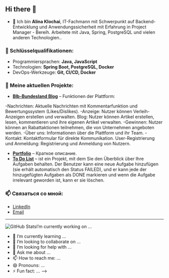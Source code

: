 ## Hi there 👋

- 🔭 Ich bin **Alina Klochai**, IT-Fachmann mit Schwerpunkt auf Backend-Entwicklung und Anwendungssicherheit mit Erfahrung in Project Manager - Bereih. Arbeitete mit Java, Spring, PostgreSQL und vielen anderen Technologien..

### 🌟 Schlüsselqualifikationen:
- Programmiersprachen: **Java, JavaScript**
- Technologien: **Spring Boot, PostgreSQL, Docker**
- DevOps-Werkzeuge: **Git, CI/CD, Docker**

### 🚀 Meine aktuellen Projekte:
- **[Blb-Bundesland Blog]([(https://blblog.top)])** – Funktionen der Plattform:

-Nachrichten: Aktuelle Nachrichten mit Kommentarfunktion und Bewertungssystem (Likes/Dislikes).
-Anzeige: Nutzer können Verleih-Anzeigen erstellen und verwalten.
Blog: Nutzer können Artikel erstellen, lesen, kommentieren und ihre eigenen Artikel verwalten.
-Gewinnen: Nutzer können an Rabattaktionen teilnehmen, die von Unternehmen angeboten werden.
-Über uns: Informationen über die Plattform und ihr Team.
-Kontakt: Kontaktformular für direkte Kommunikation.
User-Registrierung und Anmeldung: Registrierung und Anmeldung von Nutzern.
- **[Portfolio]([ссылка_на_проект](https://alinaklochai.github.io/portfolio/))** – Краткое описание.
- **[To Do List]([(https://github.com/AlinaKlochai/toDoList_project)])** – ist ein Projekt, mit dem Sie den Überblick über Ihre Aufgaben behalten. Der Benutzer kann eine neue Aufgabe hinzufügen (sie erhält automatisch den Status FAILED), und er kann jede der hinzugefügten Aufgaben als DONE markieren und wenn die Aufgabe irrelevant geworden ist, kann er sie löschen.

### 📫 Связаться со мной:
- [LinkedIn]([ссылка](https://www.linkedin.com/in/alina-klochai/))
- [Email](alinaklochai@tuta.io)

---
![GitHub Stats](https://github-readme-stats.vercel.app/api?username=ваш_никнейм&show_icons=true&theme=radical)I’m currently working on ...
- 🌱 I’m currently learning ...
- 👯 I’m looking to collaborate on ...
- 🤔 I’m looking for help with ...
- 💬 Ask me about ...
- 📫 How to reach me: ...
- 😄 Pronouns: ...
- ⚡ Fun fact: ...
-->
